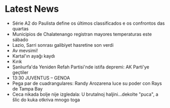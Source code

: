 # Latest News
-  Série A2 do Paulista define os últimos classificados e os confrontos das quartas
-  Municipios de Chalatenango registran mayores temperaturas este sábado
-  Lazio, Sarri sonrası galibiyet hasretine son verdi
-  Av mevsimi!
-  Kartal'ın ayağı kaydı
-  Kırık
-  Şanlıurfa'da Yeniden Refah Partisi'nde istifa depremi: AK Parti'ye geçtiler
-  13:30 JUVENTUS – GENOA
-  Pega par de cuadrangulares: Randy Arozarena luce su poder con Rays de Tampa Bay
-  Ceca nikada bolje nije izgledala: U brutalnoj haljini...dekolte "puca", a šlic do kuka otkriva mnogo toga
